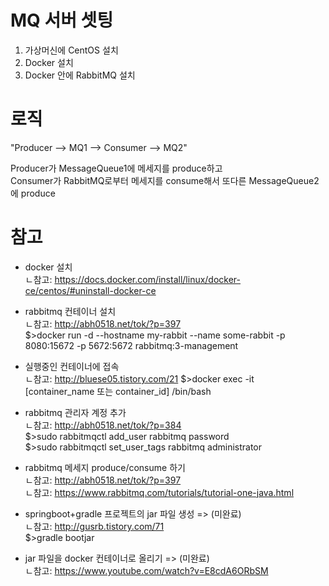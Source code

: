 # MQ 서버 셋팅
1. 가상머신에 CentOS 설치
2. Docker 설치
3. Docker 안에 RabbitMQ 설치


# 로직

"Producer --> MQ1 --> Consumer --> MQ2"

Producer가 MessageQueue1에 메세지를 produce하고  
Consumer가 RabbitMQ로부터 메세지를 consume해서 또다른 MessageQueue2에 produce


# 참고
- docker 설치  
  ㄴ참고: https://docs.docker.com/install/linux/docker-ce/centos/#uninstall-docker-ce


- rabbitmq 컨테이너 설치  
  ㄴ참고: http://abh0518.net/tok/?p=397  
$>docker run -d --hostname my-rabbit --name some-rabbit -p 8080:15672 -p 5672:5672 rabbitmq:3-management

- 실행중인 컨테이너에 접속  
  ㄴ참고: http://bluese05.tistory.com/21
$>docker exec -it [container_name 또는 container_id] /bin/bash

- rabbitmq 관리자 계정 추가  
  ㄴ참고: http://abh0518.net/tok/?p=384  
$>sudo rabbitmqctl add_user rabbitmq password  
$>sudo rabbitmqctl set_user_tags rabbitmq administrator


- rabbitmq 메세지 produce/consume 하기  
  ㄴ참고: http://abh0518.net/tok/?p=397  
  ㄴ참고: https://www.rabbitmq.com/tutorials/tutorial-one-java.html

- springboot+gradle 프로젝트의 jar 파일 생성 => (미완료)   
  ㄴ참고: http://gusrb.tistory.com/71  
$>gradle bootjar
  
- jar 파일을 docker 컨테이너로 올리기 => (미완료)   
  ㄴ참고: https://www.youtube.com/watch?v=E8cdA6ORbSM
